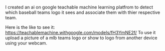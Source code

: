 I created an ai on google teachable machine learning platfrom to detect which baseball teams logo it sees and associate them with thier respective team.

Here is the like to see it: https://teachablemachine.withgoogle.com/models/fH3YmNE2f/
To use it upload a picture of a mlb teams logo or show to logo from another device using your webcam.
